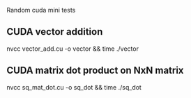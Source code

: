 Random cuda mini tests

CUDA vector addition
--------------------
nvcc vector_add.cu -o vector && time ./vector


CUDA matrix dot product on NxN matrix
-------------------------------------
nvcc sq_mat_dot.cu -o sq_dot && time ./sq_dot

